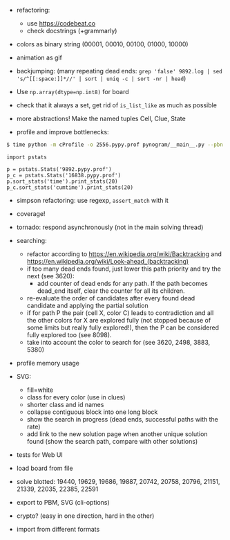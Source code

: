 - refactoring:
  - use https://codebeat.co
  - check docstrings (+grammarly)

- colors as binary string (00001, 00010, 00100, 01000, 10000)
- animation as gif

- backjumping:
    (many repeating dead ends: `grep 'false' 9892.log | sed 's/^[[:space:]]*//' | sort | uniq -c | sort -nr | head`)

- Use `np.array(dtype=np.int8)` for board
- check that it always a set, get rid of `is_list_like` as much as possible
- more abstractions! Make the named tuples Cell, Clue, State

- profile and improve bottlenecks:

```bash
$ time python -m cProfile -o 2556.pypy.prof pynogram/__main__.py --pbn 2556 --draw-final
```

```
import pstats

p = pstats.Stats('9892.pypy.prof')
p_c = pstats.Stats('16838.pypy.prof')
p.sort_stats('time').print_stats(20)
p_c.sort_stats('cumtime').print_stats(20)
```

- simpson refactoring: use regexp, `assert_match` with it
- coverage!
- tornado: respond asynchronously (not in the main solving thread)

- searching:
  - refactor according to https://en.wikipedia.org/wiki/Backtracking and https://en.wikipedia.org/wiki/Look-ahead_(backtracking)
  - if too many dead ends found, just lower this path priority and try the next (see 3620):
    - add counter of dead ends for any path. If the path becomes dead_end itself,
    clear the counter for all its children.
  - re-evaluate the order of candidates after every found dead candidate and applying the partial solution
  - if for path P the pair (cell X, color C) leads to contradiction and all the other colors for X are explored fully (not stopped because of some limits but really fully explored!), then the P can be considered fully explored too (see 8098).
  - take into account the color to search for (see 3620, 2498, 3883, 5380)

- profile memory usage


- SVG:
  - fill=white
  - class for every color (use in clues)
  - shorter class and id names
  - collapse contiguous block into one long block
  - show the search in progress (dead ends, successful paths with the rate)
  - add link to the new solution page when another unique solution found
  (show the search path, compare with other solutions)

- tests for Web UI
- load board from file

- solve blotted:
  19440, 19629, 19686, 19887, 20742, 20758, 20796, 21151, 21339, 22035, 22385, 22591
- export to PBM, SVG (cli-options)
- crypto? (easy in one direction, hard in the other)
- import from different formats

